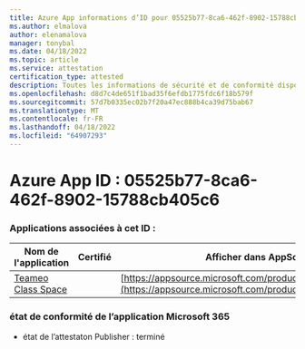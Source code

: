 ```yaml
---
title: Azure App informations d’ID pour 05525b77-8ca6-462f-8902-15788cb405c6
ms.author: elmalova
author: elenamalova
manager: tonybal
ms.date: 04/18/2022
ms.topic: article
ms.service: attestation
certification_type: attested
description: Toutes les informations de sécurité et de conformité disponibles pour 05525b77-8ca6-462f-8902-15788cb405c6.
ms.openlocfilehash: d8d7c4de651f1bad35f6efdb1775fdc6f18b579f
ms.sourcegitcommit: 57d7b0335ec02b7f20a47ec888b4ca39d75bab67
ms.translationtype: MT
ms.contentlocale: fr-FR
ms.lasthandoff: 04/18/2022
ms.locfileid: "64907293"
---
```

# <a name="azure-app-id-05525b77-8ca6-462f-8902-15788cb405c6"></a>Azure App ID : 05525b77-8ca6-462f-8902-15788cb405c6


### <a name="apps-associated-with-this-id"></a>Applications associées à cet ID :
| **Nom de l'application** | **Certifié** | **Afficher dans AppSource** |
|--------------|---------------|-----------------------|
| [Teameo Class Space](../forward/WA200003630.md) |  | [https://appsource.microsoft.com/product/office/WA200003630](https://appsource.microsoft.com/product/office/WA200003630) |

### <a name="microsoft-365-app-compliance-status"></a>état de conformité de l’application Microsoft 365
- état de l’attestaton Publisher : terminé
